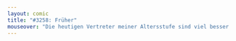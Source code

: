 ```yaml
---
layout: comic
title: "#3258: Früher"
mouseover: "Die heutigen Vertreter meiner Altersstufe sind viel besser als die von damals. Zumindest einer von ihnen..."
---
```

